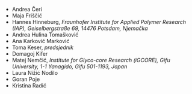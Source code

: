 - Andrea Čeri
- Maja Friščić
- Hannes Hinneburg, *Fraunhofer Institute for Applied Polymer Research (IAP), Geiselbergstraße 69, 14476 Potsdam, Njemačka*
- Andrea Hulina Tomašković
- Ana Karković Marković
- Toma Keser, *predsjednik*
- Domagoj Kifer
- Matej Nemčić, *Institute for Glyco-core Research (iGCORE), Gifu University, 1-1 Yanagido, Gifu 501-1193, Japan*
- Laura Nižić Nodilo
- Goran Poje
- Kristina Radić

